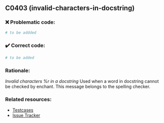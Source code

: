 ## C0403 (invalid-characters-in-docstring)

### :x: Problematic code:

```python
# to be addded
```

### :heavy_check_mark: Correct code:

```python
# to be added
```

### Rationale:

 *Invalid characters %r in a docstring*
  Used when a word in docstring cannot be checked by enchant. This message
  belongs to the spelling checker.



### Related resources:

- [Testcases](#)
- [Issue Tracker](https://github.com/PyCQA/pylint/issues?q=is%3Aissue+%22invalid-characters-in-docstring%22+OR+%22C0403%22)
